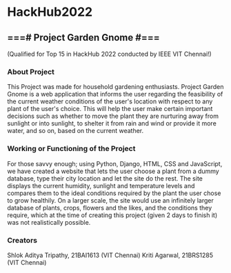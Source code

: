 # HackHub2022

<h2>===# Project Garden Gnome #===</h2>
(Qualified for Top 15 in HackHub 2022 conducted by IEEE VIT Chennai!)

<h3> About Project </h3>
This Project was made for household gardening enthusiasts. Project Garden Gnome is a web application that informs the user regarding the feasibility of the current weather conditions of the user's location with respect to any plant of the user's choice.
This will help the user make certain important decisions such as whether to move the plant they are nurturing away from sunlight or into sunlight, to shelter it from rain and wind or provide it more water, and so on, based on the current weather.

<h3> Working or Functioning of the Project </h3>
For those savvy enough; using Python, Django, HTML, CSS and JavaScript, we have created a website that lets the user choose a plant from a dummy database, type their city location and let the site do the rest. The site displays the current humidity, sunlight and temperature levels and compares them to the ideal conditions required by the plant the user chose to grow healthily. On a larger scale, the site would use an infinitely larger database of plants, crops, flowers and the likes, and the conditions they require, which at the time of creating this project (given 2 days to finish it) was not realistically possible.

<h3> Creators </h3>
Shlok Aditya Tripathy, 21BAI1613 (VIT Chennai)
Kriti Agarwal, 21BRS1285 (VIT Chennai)
